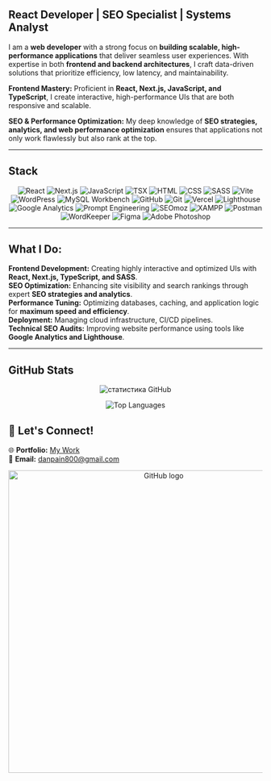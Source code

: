 ## React Developer | SEO Specialist | Systems Analyst

I am a **web developer** with a strong focus on **building scalable, high-performance applications** that deliver seamless user experiences. With expertise in both **frontend and backend architectures**, I craft data-driven solutions that prioritize efficiency, low latency, and maintainability.

**Frontend Mastery:** Proficient in **React, Next.js, JavaScript, and TypeScript**, I create interactive, high-performance UIs that are both responsive and scalable.

**SEO & Performance Optimization:** My deep knowledge of **SEO strategies, analytics, and web performance optimization** ensures that applications not only work flawlessly but also rank at the top.

---

## **Stack**

<div align="center">

  ![React](https://img.shields.io/badge/-React-61DAFB?logo=react&logoColor=white&style=for-the-badge)
  ![Next.js](https://img.shields.io/badge/-Next.js-000000?logo=next.js&logoColor=white&style=for-the-badge)
  ![JavaScript](https://img.shields.io/badge/-JavaScript-F7DF1E?logo=javascript&logoColor=black&style=for-the-badge)
  ![TSX](https://img.shields.io/badge/-TSX-007ACC?logo=react&logoColor=white&style=for-the-badge)
  ![HTML](https://img.shields.io/badge/-HTML-E34F26?logo=html5&logoColor=white&style=for-the-badge)
  ![CSS](https://img.shields.io/badge/-CSS-1572B6?logo=css3&logoColor=white&style=for-the-badge)
  ![SASS](https://img.shields.io/badge/-SASS-CC6699?logo=sass&logoColor=white&style=for-the-badge)
  ![Vite](https://img.shields.io/badge/-Vite-646CFF?logo=vite&logoColor=white&style=for-the-badge)
  ![WordPress](https://img.shields.io/badge/-WordPress-21759B?logo=wordpress&logoColor=white&style=for-the-badge)
  ![MySQL Workbench](https://img.shields.io/badge/-MySQL%20Workbench-4479A1?logo=mysql&logoColor=white&style=for-the-badge)
  ![GitHub](https://img.shields.io/badge/-GitHub-181717?logo=github&logoColor=white&style=for-the-badge)
  ![Git](https://img.shields.io/badge/-Git-F05032?logo=git&logoColor=white&style=for-the-badge)
  ![Vercel](https://img.shields.io/badge/-Vercel-000000?logo=vercel&logoColor=white&style=for-the-badge)
  ![Lighthouse](https://img.shields.io/badge/-Lighthouse-F44B21?logo=lighthouse&logoColor=white&style=for-the-badge)
  ![Google Analytics](https://img.shields.io/badge/-Google%20Analytics-FF6F00?logo=google-analytics&logoColor=white&style=for-the-badge)
  ![Prompt Engineering](https://img.shields.io/badge/-AI%20Prompt%20Engineering-2C9C5E?logo=openai&logoColor=white&style=for-the-badge)
  ![SEOmoz](https://img.shields.io/badge/-SEOmoz-2B83F6?logo=moz&logoColor=white&style=for-the-badge)
  ![XAMPP](https://img.shields.io/badge/-XAMPP-FB7A24?logo=xampp&logoColor=white&style=for-the-badge)
  ![Postman](https://img.shields.io/badge/-Postman-FF6C37?logo=postman&logoColor=white&style=for-the-badge)
  ![WordKeeper](https://img.shields.io/badge/-WordKeeper-009688?logo=readme&logoColor=white&style=for-the-badge)
  ![Figma](https://img.shields.io/badge/-Figma-000000?logo=figma&logoColor=1DA1F2&style=for-the-badge)
  ![Adobe Photoshop](https://img.shields.io/badge/Adobe%20Photoshop-31A8FF?logo=adobe&logoColor=white&style=for-the-badge)

</div>

---

## **What I Do:**
**Frontend Development:** Creating highly interactive and optimized UIs with **React, Next.js, TypeScript, and SASS**.  
**SEO Optimization:** Enhancing site visibility and search rankings through expert **SEO strategies and analytics**.  
**Performance Tuning:** Optimizing databases, caching, and application logic for **maximum speed and efficiency**.  
**Deployment:** Managing cloud infrastructure, CI/CD pipelines.  
**Technical SEO Audits:** Improving website performance using tools like **Google Analytics and Lighthouse**.  

---
## GitHub Stats


<p align="center">
  <img src="https://github-readme-stats.vercel.app/api?username=Martin13025&show_icons=true&theme=github_dark&locale=en" alt="статистика GitHub" />
</p>

<p align="center">
  <img src="https://github-readme-stats.vercel.app/api/top-langs/?username=Martin13025&layout=compact&theme=github_dark" alt="Top Languages" />
</p>

## 🔗 **Let's Connect!**
🌐 **Portfolio:** [My Work](https://martin-page.vercel.app/)  
📩 **Email:** danpain800@gmail.com


<p align="center">
  <img src="https://getlatka.com/blog/wp-content/uploads/2024/12/GitHub-1140x660.jpg" alt="GitHub logo" width="600">
</p>

